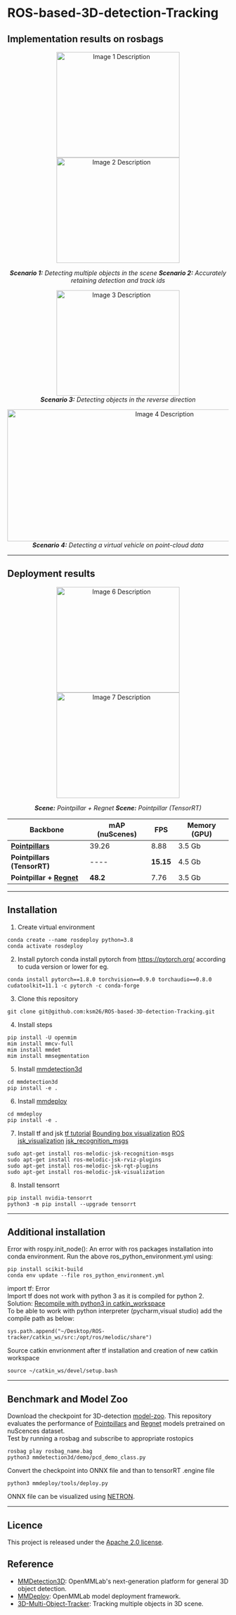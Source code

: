 # ROS-based-3D-detection-Tracking

## Implementation results on rosbags

<p align="center">
  <img src="images/2.gif" width="280" height="240" alt="Image 1 Description">
  <img src="images/3.gif" width="280" height="240" alt="Image 2 Description">
</p>

<p align="center">
  <em class="caption"><strong>Scenario 1:</strong> Detecting multiple objects in the scene</em>
  <em class="caption"><strong>Scenario 2:</strong> Accurately retaining detection and track ids</em>
</p>

<p align="center">
  <img src="images/4.gif" width="280" height="240" alt="Image 3 Description">
  <br>
  <em> <strong>Scenario 3:</strong> Detecting objects in the reverse direction </em>
</p>

<p align="center">
  <img src="images/5.gif" width="700" height="300" alt="Image 4 Description">
  <br>
  <em> <strong>Scenario 4:</strong> Detecting a virtual vehicle on point-cloud data </em>
</p>

-----------------------------------------------------------------------------------------------------------------------------------------------
## Deployment results 

<p align="center">
  <img src="images/6.gif" width="280" height="240" alt="Image 6 Description">
  <img src="images/7.gif" width="280" height="240" alt="Image 7 Description">
</p>

<p align="center">
  <em class="caption"><strong>Scene:</strong> Pointpillar + Regnet</em>
  <em class="caption"> <strong>Scene:</strong> Pointpillar (TensorRT)</em>
</p>


| Backbone | mAP (nuScenes) | FPS | Memory (GPU) |
| --------------- | --------------- | --------------- | --------------- |
| **[Pointpillars](https://github.com/open-mmlab/mmdetection3d/tree/1.0/configs/pointpillars)**    | 39.26    | 8.88  | 3.5 Gb |
| **Pointpillars (TensorRT)**    | ----    | **15.15**    | 4.5 Gb |
| **Pointpillar + [Regnet](https://github.com/open-mmlab/mmdetection3d/tree/1.0/configs/regnet)**    | **48.2**    | 7.76    | 3.5 Gb |

-----------------------------------------------------------------------------------------------------------------------------------------------
## Installation
1) Create virtual environment
```
conda create --name rosdeploy python=3.8
conda activate rosdeploy
```

2) Install pytorch 
conda install pytorch from https://pytorch.org/ according to cuda version or lower for eg. 
```
conda install pytorch==1.8.0 torchvision==0.9.0 torchaudio==0.8.0 cudatoolkit=11.1 -c pytorch -c conda-forge
```

3) Clone this repository 
```
git clone git@github.com:ksm26/ROS-based-3D-detection-Tracking.git
```

4) Install steps 
```
pip install -U openmim
mim install mmcv-full
mim install mmdet
mim install mmsegmentation
```

5) Install [mmdetection3d](https://mmdetection3d.readthedocs.io/en/latest/getting_started.html)
```
cd mmdetection3d
pip install -e .
```
6) Install [mmdeploy](https://github.com/open-mmlab/mmdeploy/blob/master/docs/en/get_started.md)
```
cd mmdeploy 
pip install -e .
```

7) Install tf and jsk 
[tf tutorial](http://wiki.ros.org/tf/Tutorials/Writing%20a%20tf%20listener%20%28Python%29)
[Bounding box visualization](https://blog.csdn.net/weixin_36354875/article/details/125935782)
[ROS jsk_visualization](https://limhyungtae.github.io/2020-09-05-ROS-jsk_visualization-%EC%84%A4%EC%B9%98%ED%95%98%EB%8A%94-%EB%B2%95/)
[jsk_recognition_msgs](http://otamachan.github.io/sphinxros/indigo/packages/jsk_recognition_msgs.html)

```
sudo apt-get install ros-melodic-jsk-recognition-msgs 
sudo apt-get install ros-melodic-jsk-rviz-plugins
sudo apt-get install ros-melodic-jsk-rqt-plugins
sudo apt-get install ros-melodic-jsk-visualization
```
8) Install tensorrt 
```
pip install nvidia-tensorrt
python3 -m pip install --upgrade tensorrt
```
-----------------------------------------------------------------------------------------------------------------------------------------------
## Additional installation
Error with rospy.init_node(): An error with ros packages installation into conda environment.
Run the above ros_python_environment.yml using: 
```
pip install scikit-build
conda env update --file ros_python_environment.yml
```

import tf: Error\
Import tf does not work with python 3 as it is compiled for python 2.
Solution: [Recompile with python3 in catkin_workspace](https://answers.ros.org/question/326226/importerror-dynamic-module-does-not-define-module-export-function-pyinit__tf2/)\
To be able to work with python interpreter (pycharm,visual studio) add the compile path as below:
```
sys.path.append("~/Desktop/ROS-tracker/catkin_ws/src:/opt/ros/melodic/share")
```

Source catkin envrionment after tf installation and creation of new catkin workspace
```
source ~/catkin_ws/devel/setup.bash
```
-----------------------------------------------------------------------------------------------------------------------------------------------

## Benchmark and Model Zoo
Download the checkpoint for 3D-detection [model-zoo](https://github.com/open-mmlab/mmdetection3d/blob/master/docs/en/model_zoo.md). This repository evaluates the performance of [Pointpillars](https://github.com/open-mmlab/mmdetection3d/tree/master/configs/pointpillars) and [Regnet](https://github.com/open-mmlab/mmdetection3d/tree/master/configs/regnet) models pretrained on nuScences dataset. \
Test by running a rosbag and subscribe to appropriate rostopics 
```
rosbag play rosbag_name.bag
python3 mmdetection3d/demo/pcd_demo_class.py
```

Convert the checkpoint into ONNX file and than to tensorRT .engine file
```
python3 mmdeploy/tools/deploy.py
```
ONNX file can be visualized using [NETRON](https://github.com/lutzroeder/netron).

-----------------------------------------------------------------------------------------------------------------------------------------------
## Licence
This project is released under the [Apache 2.0 license](https://github.com/ksm26/ROS-based-3D-detection-Tracking/blob/main/LICENSE).

## Reference 
- [MMDetection3D](https://github.com/open-mmlab/mmdetection3d): OpenMMLab's next-generation platform for general 3D object detection.
- [MMDeploy](https://github.com/open-mmlab/mmdeploy): OpenMMLab model deployment framework.
- [3D-Multi-Object-Tracker](https://github.com/hailanyi/3D-Multi-Object-Tracker): Tracking multiple objects in 3D scene.
